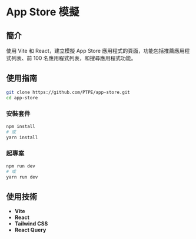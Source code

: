 # App Store 模擬

## 簡介

使用 Vite 和 React，建立模擬 App Store 應用程式的頁面，功能包括推薦應用程式列表、前 100 名應用程式列表，和搜尋應用程式功能。

## 使用指南

```bash
git clone https://github.com/PTPE/app-store.git
cd app-store
```

### 安裝套件

```bash
npm install
# 或
yarn install
```

### 起專案

```bash
npm run dev
# 或
yarn run dev
```

## 使用技術

- **Vite**
- **React**
- **Tailwind CSS**
- **React Query**
